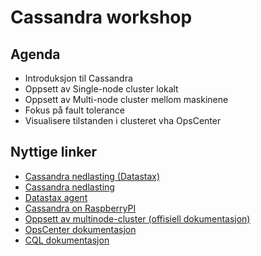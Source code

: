 # Cassandra workshop #

## Agenda ##
- Introduksjon til Cassandra
- Oppsett av Single-node cluster lokalt
- Oppsett av Multi-node cluster mellom maskinene
 - Fokus på fault tolerance
 - Visualisere tilstanden i clusteret vha OpsCenter

## Nyttige linker ##
- [Cassandra nedlasting (Datastax)](http://planetcassandra.org/cassandra/?dlink=http://downloads.datastax.com/community/dsc-cassandra-2.1.3-bin.tar.gz)
- [Cassandra nedlasting](http://www.apache.org/dyn/closer.cgi?path=/cassandra/2.1.3/apache-cassandra-2.1.3-bin.tar.gz) 
- [Datastax agent](http://www.datastax.com/documentation/opscenter/5.1/opsc/install/opsc-agentInstallManual_t.html)
- [Cassandra on RaspberryPI](http://blablatech.com/blog/cassandra-gets-in-blablacar/)
- [Oppsett av multinode-cluster (offisiell dokumentasjon)](http://www.datastax.com/documentation/cassandra/2.0/cassandra/initialize/initializeSingleDS.html)
- [OpsCenter dokumentasjon](http://www.datastax.com/documentation/opscenter/5.1/opsc/about_c.html)
- [CQL dokumentasjon](http://www.datastax.com/documentation/cql/3.1/cql/cql_intro_c.html)